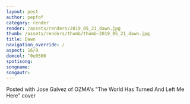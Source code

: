 ```yaml
---
layout: post
author: pepfof
category: render
render: /assets/renders/2019_05_21_dawn.jpg
thumb: /assets/renders/thumb/thumb-2019_05_21_dawn.jpg
title: Dawn
navigation_override: /
aspect: 16/9
domcol: ^0e0506
spotisong: 
songname: 
songautr: 
---
```


<!--USER BEGIN 1-->

<!--USER END 1-->

<!--more-->
<!--USER BEGIN 2-->
Posted with Jose Galvez of OZMA's "The World Has Turned And Left Me Here" cover

<!--USER END 2-->

